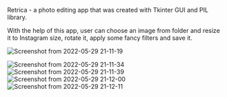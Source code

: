 Retrica - a photo editing app that was created with Tkinter GUI and PIL library.

With the help of this app, user can choose an image from folder and resize it to Instagram size, rotate it, apply some fancy filters and save it. 

![Screenshot from 2022-05-29 21-11-19](https://user-images.githubusercontent.com/66420708/170876700-90701cbf-f90f-4585-ba90-79ddc17a9076.png)

![Screenshot from 2022-05-29 21-11-34](https://user-images.githubusercontent.com/66420708/170876719-0f9c10bb-4111-451c-89cd-2c7c8ae14173.png)
![Screenshot from 2022-05-29 21-11-39](https://user-images.githubusercontent.com/66420708/170876725-d43d7b2b-0c2c-466b-848b-92a20022544f.png)
![Screenshot from 2022-05-29 21-12-00](https://user-images.githubusercontent.com/66420708/170876729-ba197105-4bf4-4cbc-9a29-4047ebb637d7.png)
![Screenshot from 2022-05-29 21-12-11](https://user-images.githubusercontent.com/66420708/170876734-3b61525e-771d-435d-b50b-13932037095e.png)


